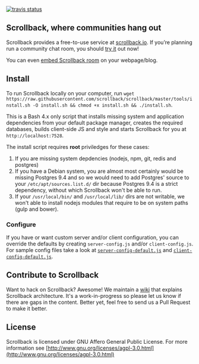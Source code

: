 
[![travis status](https://travis-ci.org/scrollback/scrollback.svg?branch=master)](https://travis-ci.org/scrollback/scrollback)

## Scrollback, where communities hang out

Scrollback provides a free-to-use service at [scrollback.io](http://scrollback.io). If you’re planning run a community chat room, you should [try it](https://scrollback.io/me) out now!

You can even [embed Scrollback room](https://github.com/scrollback/scrollback/wiki/Basic-Usage#embed-scrollback-room) on your webpage/blog.

## Install

To run Scrollback locally on your computer, run `wget https://raw.githubusercontent.com/scrollback/scrollback/master/tools/install.sh -O install.sh && chmod +x install.sh && ./install.sh`.

This is a Bash 4.x only script that installs missing system and application dependencies from your default package manager, creates the required databases, builds client-side JS and style and starts Scrollback for you at `http://localhost:7528`.

The install script requires __root__ priviledges for these cases:

1. If you are missing system depdencies (nodejs, npm, git, redis and postgres)
2. If you have a Debian system, you are almost most certainly would be missing Postgres 9.4 and so we would need to add Postgres' source to your `/etc/apt/sources.list.d/` dir because Postgres 9.4 is a strict dependency, without which Scrollback won't be able to run.
3. If your `/usr/local/bin/` and `/usr/local/lib/` dirs are not writable, we won't able to install nodejs modules that require to be on system paths (gulp and bower).

### Configure

If you have or want custom server and/or client configuration, you can override the defaults by creating `server-config.js` and/or `client-config.js`. For sample config files take a look at [`server-config-default.js`](https://github.com/scrollback/scrollback/blob/master/server-config-default.js) and [`client-config-default.js`](https://github.com/scrollback/scrollback/blob/master/client-config-default.js).

## Contribute to Scrollback

Want to hack on Scrollback? Awesome! We maintain a [wiki](https://github.com/scrollback/scrollback/wiki) that explains Scrollback architecture. It's a work-in-progress so please let us know if there are gaps in the content. Better yet, feel free to send us a Pull Request to make it better.

## License

Scrollback is licensed under GNU Affero General Public License. For more information see [http://www.gnu.org/licenses/agpl-3.0.html](http://www.gnu.org/licenses/agpl-3.0.html)

